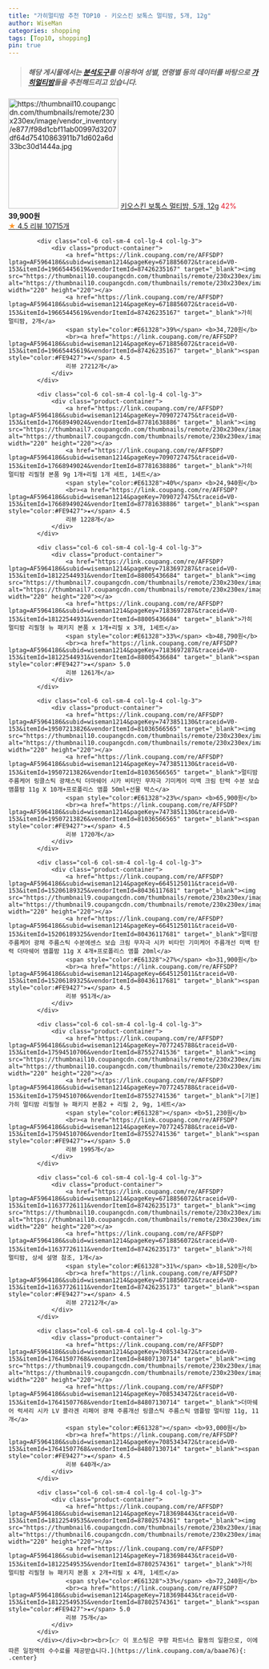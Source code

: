 ```yaml
---
title: "가히멀티밤 추천 TOP10 - 키오스킨 보톡스 멀티밤, 5개, 12g"
author: WiseMan
categories: shopping
tags: [Top10, shopping]
pin: true
---
```


> ##### 해당 게시물에서는 [**분석도구**](https://itemscout.io/)를 이용하여 **성별**, **연령별** 등의 데이터를 바탕으로 [**가히멀티밤**](https://link.coupang.com/a/baae76)들을 추천해드리고 있습니다.
<div class="container"><div class="row">
            <div class="col-6 col-sm-4 col-lg-4 col-lg-3">
                <div class="product-container">
                    <a href="https://link.coupang.com/re/AFFSDP?lptag=AF5964186&subid=wiseman1214&pageKey=7110242660&traceid=V0-153&itemId=19041910364&vendorItemId=82992926028" target="_blank"><img src="https://thumbnail10.coupangcdn.com/thumbnails/remote/230x230ex/image/vendor_inventory/e877/f98d1cbf11ab00997d3207df64d75410863911b71d602a6d33bc30d1444a.jpg" alt="https://thumbnail10.coupangcdn.com/thumbnails/remote/230x230ex/image/vendor_inventory/e877/f98d1cbf11ab00997d3207df64d75410863911b71d602a6d33bc30d1444a.jpg" width="220" height="220"></a>
                    <a href="https://link.coupang.com/re/AFFSDP?lptag=AF5964186&subid=wiseman1214&pageKey=7110242660&traceid=V0-153&itemId=19041910364&vendorItemId=82992926028" target="_blank">키오스킨 보톡스 멀티밤, 5개, 12g</a>
                    <span style="color:#E61328">42%</span> <b>39,900원</b>
                    <br><a href="https://link.coupang.com/re/AFFSDP?lptag=AF5964186&subid=wiseman1214&pageKey=7110242660&traceid=V0-153&itemId=19041910364&vendorItemId=82992926028" target="_blank"><span style="color:#FE9427">★</span> 4.5
                    리뷰 10715개</a>
                </div>
            </div>
            
            <div class="col-6 col-sm-4 col-lg-4 col-lg-3">
                <div class="product-container">
                    <a href="https://link.coupang.com/re/AFFSDP?lptag=AF5964186&subid=wiseman1214&pageKey=6718856072&traceid=V0-153&itemId=19665445619&vendorItemId=87426235167" target="_blank"><img src="https://thumbnail10.coupangcdn.com/thumbnails/remote/230x230ex/image/vendor_inventory/3ebb/21e3051c7683b5234eed5b48941ca12603ae8f448c3cfeb055e919c7633c.png" alt="https://thumbnail10.coupangcdn.com/thumbnails/remote/230x230ex/image/vendor_inventory/3ebb/21e3051c7683b5234eed5b48941ca12603ae8f448c3cfeb055e919c7633c.png" width="220" height="220"></a>
                    <a href="https://link.coupang.com/re/AFFSDP?lptag=AF5964186&subid=wiseman1214&pageKey=6718856072&traceid=V0-153&itemId=19665445619&vendorItemId=87426235167" target="_blank">가히 멀티밤, 2개</a>
                    <span style="color:#E61328">39%</span> <b>34,720원</b>
                    <br><a href="https://link.coupang.com/re/AFFSDP?lptag=AF5964186&subid=wiseman1214&pageKey=6718856072&traceid=V0-153&itemId=19665445619&vendorItemId=87426235167" target="_blank"><span style="color:#FE9427">★</span> 4.5
                    리뷰 27212개</a>
                </div>
            </div>
            
            <div class="col-6 col-sm-4 col-lg-4 col-lg-3">
                <div class="product-container">
                    <a href="https://link.coupang.com/re/AFFSDP?lptag=AF5964186&subid=wiseman1214&pageKey=7090727475&traceid=V0-153&itemId=17668949024&vendorItemId=87781638886" target="_blank"><img src="https://thumbnail7.coupangcdn.com/thumbnails/remote/230x230ex/image/vendor_inventory/35f4/ed30293a677d184e3e775b6638b7d0430f083e48675db9ea0571d88565ff.jpg" alt="https://thumbnail7.coupangcdn.com/thumbnails/remote/230x230ex/image/vendor_inventory/35f4/ed30293a677d184e3e775b6638b7d0430f083e48675db9ea0571d88565ff.jpg" width="220" height="220"></a>
                    <a href="https://link.coupang.com/re/AFFSDP?lptag=AF5964186&subid=wiseman1214&pageKey=7090727475&traceid=V0-153&itemId=17668949024&vendorItemId=87781638886" target="_blank">가히 멀티밤 리필형 본품 9g 1개+리필 1개 세트, 1세트</a>
                    <span style="color:#E61328">40%</span> <b>24,940원</b>
                    <br><a href="https://link.coupang.com/re/AFFSDP?lptag=AF5964186&subid=wiseman1214&pageKey=7090727475&traceid=V0-153&itemId=17668949024&vendorItemId=87781638886" target="_blank"><span style="color:#FE9427">★</span> 4.5
                    리뷰 1228개</a>
                </div>
            </div>
            
            <div class="col-6 col-sm-4 col-lg-4 col-lg-3">
                <div class="product-container">
                    <a href="https://link.coupang.com/re/AFFSDP?lptag=AF5964186&subid=wiseman1214&pageKey=7183697287&traceid=V0-153&itemId=18122544931&vendorItemId=88005436684" target="_blank"><img src="https://thumbnail7.coupangcdn.com/thumbnails/remote/230x230ex/image/vendor_inventory/6fea/ec740021b088abae8db844f1091367c1e8ef7072b2b91fcf40d79b3b5d61.jpg" alt="https://thumbnail7.coupangcdn.com/thumbnails/remote/230x230ex/image/vendor_inventory/6fea/ec740021b088abae8db844f1091367c1e8ef7072b2b91fcf40d79b3b5d61.jpg" width="220" height="220"></a>
                    <a href="https://link.coupang.com/re/AFFSDP?lptag=AF5964186&subid=wiseman1214&pageKey=7183697287&traceid=V0-153&itemId=18122544931&vendorItemId=88005436684" target="_blank">가히 멀티밤 리필형 뉴 패키지 본품 x 1개+리필 x 3개, 1세트</a>
                    <span style="color:#E61328">33%</span> <b>48,790원</b>
                    <br><a href="https://link.coupang.com/re/AFFSDP?lptag=AF5964186&subid=wiseman1214&pageKey=7183697287&traceid=V0-153&itemId=18122544931&vendorItemId=88005436684" target="_blank"><span style="color:#FE9427">★</span> 5.0
                    리뷰 1261개</a>
                </div>
            </div>
            
            <div class="col-6 col-sm-4 col-lg-4 col-lg-3">
                <div class="product-container">
                    <a href="https://link.coupang.com/re/AFFSDP?lptag=AF5964186&subid=wiseman1214&pageKey=7473851130&traceid=V0-153&itemId=19507213826&vendorItemId=81036566565" target="_blank"><img src="https://thumbnail10.coupangcdn.com/thumbnails/remote/230x230ex/image/vendor_inventory/a788/e8bf131a51ea5f693be2b4a236ad1f2ccb27cb463165310b574efa139d2b.jpg" alt="https://thumbnail10.coupangcdn.com/thumbnails/remote/230x230ex/image/vendor_inventory/a788/e8bf131a51ea5f693be2b4a236ad1f2ccb27cb463165310b574efa139d2b.jpg" width="220" height="220"></a>
                    <a href="https://link.coupang.com/re/AFFSDP?lptag=AF5964186&subid=wiseman1214&pageKey=7473851130&traceid=V0-153&itemId=19507213826&vendorItemId=81036566565" target="_blank">멀티밤 주름케어 링클스틱 광채스틱 더마쉐어 시카 비타민 무자극 기미케어 미백 크림 탄력 수분 보습 앰플밤 11g X 10개+프로폴리스 앰플 50ml+선물 박스</a>
                    <span style="color:#E61328">23%</span> <b>65,900원</b>
                    <br><a href="https://link.coupang.com/re/AFFSDP?lptag=AF5964186&subid=wiseman1214&pageKey=7473851130&traceid=V0-153&itemId=19507213826&vendorItemId=81036566565" target="_blank"><span style="color:#FE9427">★</span> 4.5
                    리뷰 1720개</a>
                </div>
            </div>
            
            <div class="col-6 col-sm-4 col-lg-4 col-lg-3">
                <div class="product-container">
                    <a href="https://link.coupang.com/re/AFFSDP?lptag=AF5964186&subid=wiseman1214&pageKey=6645125011&traceid=V0-153&itemId=15206189325&vendorItemId=80436117681" target="_blank"><img src="https://thumbnail9.coupangcdn.com/thumbnails/remote/230x230ex/image/vendor_inventory/0b7f/63845bad5611e398b78611176b9272b1ef460f9beed05d851c9a79bd60ff.jpg" alt="https://thumbnail9.coupangcdn.com/thumbnails/remote/230x230ex/image/vendor_inventory/0b7f/63845bad5611e398b78611176b9272b1ef460f9beed05d851c9a79bd60ff.jpg" width="220" height="220"></a>
                    <a href="https://link.coupang.com/re/AFFSDP?lptag=AF5964186&subid=wiseman1214&pageKey=6645125011&traceid=V0-153&itemId=15206189325&vendorItemId=80436117681" target="_blank">멀티밤 주름케어 광채 주름스틱 수분에센스 보습 크림 무자극 시카 비타민 기미케어 주름개선 미백 탄력 더마쉐어 앰플밤 11g X 4개+프로폴리스 앰플 20ml</a>
                    <span style="color:#E61328">27%</span> <b>31,900원</b>
                    <br><a href="https://link.coupang.com/re/AFFSDP?lptag=AF5964186&subid=wiseman1214&pageKey=6645125011&traceid=V0-153&itemId=15206189325&vendorItemId=80436117681" target="_blank"><span style="color:#FE9427">★</span> 4.5
                    리뷰 951개</a>
                </div>
            </div>
            
            <div class="col-6 col-sm-4 col-lg-4 col-lg-3">
                <div class="product-container">
                    <a href="https://link.coupang.com/re/AFFSDP?lptag=AF5964186&subid=wiseman1214&pageKey=7077245788&traceid=V0-153&itemId=17594510706&vendorItemId=87552741536" target="_blank"><img src="https://thumbnail10.coupangcdn.com/thumbnails/remote/230x230ex/image/vendor_inventory/0a79/7c9930f4b81b6b751646c42d3bc20670444960a61e358972e897eac58b09.jpg" alt="https://thumbnail10.coupangcdn.com/thumbnails/remote/230x230ex/image/vendor_inventory/0a79/7c9930f4b81b6b751646c42d3bc20670444960a61e358972e897eac58b09.jpg" width="220" height="220"></a>
                    <a href="https://link.coupang.com/re/AFFSDP?lptag=AF5964186&subid=wiseman1214&pageKey=7077245788&traceid=V0-153&itemId=17594510706&vendorItemId=87552741536" target="_blank">[기본] 가히 멀티밤 리필형 뉴 패키지 본품2 + 리필 2, 9g, 1세트</a>
                    <span style="color:#E61328"></span> <b>51,230원</b>
                    <br><a href="https://link.coupang.com/re/AFFSDP?lptag=AF5964186&subid=wiseman1214&pageKey=7077245788&traceid=V0-153&itemId=17594510706&vendorItemId=87552741536" target="_blank"><span style="color:#FE9427">★</span> 5.0
                    리뷰 1995개</a>
                </div>
            </div>
            
            <div class="col-6 col-sm-4 col-lg-4 col-lg-3">
                <div class="product-container">
                    <a href="https://link.coupang.com/re/AFFSDP?lptag=AF5964186&subid=wiseman1214&pageKey=6718856072&traceid=V0-153&itemId=11637726111&vendorItemId=87426235173" target="_blank"><img src="https://thumbnail10.coupangcdn.com/thumbnails/remote/230x230ex/image/vendor_inventory/3ebb/21e3051c7683b5234eed5b48941ca12603ae8f448c3cfeb055e919c7633c.png" alt="https://thumbnail10.coupangcdn.com/thumbnails/remote/230x230ex/image/vendor_inventory/3ebb/21e3051c7683b5234eed5b48941ca12603ae8f448c3cfeb055e919c7633c.png" width="220" height="220"></a>
                    <a href="https://link.coupang.com/re/AFFSDP?lptag=AF5964186&subid=wiseman1214&pageKey=6718856072&traceid=V0-153&itemId=11637726111&vendorItemId=87426235173" target="_blank">가히 멀티밤, 상세 설명 참조, 1개</a>
                    <span style="color:#E61328">31%</span> <b>18,520원</b>
                    <br><a href="https://link.coupang.com/re/AFFSDP?lptag=AF5964186&subid=wiseman1214&pageKey=6718856072&traceid=V0-153&itemId=11637726111&vendorItemId=87426235173" target="_blank"><span style="color:#FE9427">★</span> 4.5
                    리뷰 27212개</a>
                </div>
            </div>
            
            <div class="col-6 col-sm-4 col-lg-4 col-lg-3">
                <div class="product-container">
                    <a href="https://link.coupang.com/re/AFFSDP?lptag=AF5964186&subid=wiseman1214&pageKey=7085343472&traceid=V0-153&itemId=17641507768&vendorItemId=84807130714" target="_blank"><img src="https://thumbnail9.coupangcdn.com/thumbnails/remote/230x230ex/image/vendor_inventory/07ac/2e58f0f665cc61f2961758105f9f762aa679a35d63954ad12218ea8a921e.jpg" alt="https://thumbnail9.coupangcdn.com/thumbnails/remote/230x230ex/image/vendor_inventory/07ac/2e58f0f665cc61f2961758105f9f762aa679a35d63954ad12218ea8a921e.jpg" width="220" height="220"></a>
                    <a href="https://link.coupang.com/re/AFFSDP?lptag=AF5964186&subid=wiseman1214&pageKey=7085343472&traceid=V0-153&itemId=17641507768&vendorItemId=84807130714" target="_blank">더마쉐어 럭셔리 시카 LV 콜라겐 리페어 광채 주름개선 링클스틱 주름스틱 앰플밤 멀티밤 11g, 11개</a>
                    <span style="color:#E61328"></span> <b>93,000원</b>
                    <br><a href="https://link.coupang.com/re/AFFSDP?lptag=AF5964186&subid=wiseman1214&pageKey=7085343472&traceid=V0-153&itemId=17641507768&vendorItemId=84807130714" target="_blank"><span style="color:#FE9427">★</span> 4.5
                    리뷰 640개</a>
                </div>
            </div>
            
            <div class="col-6 col-sm-4 col-lg-4 col-lg-3">
                <div class="product-container">
                    <a href="https://link.coupang.com/re/AFFSDP?lptag=AF5964186&subid=wiseman1214&pageKey=7183698443&traceid=V0-153&itemId=18122549535&vendorItemId=87802574361" target="_blank"><img src="https://thumbnail6.coupangcdn.com/thumbnails/remote/230x230ex/image/vendor_inventory/dfc4/eaa8403bfda33e06af4ceb6bf474ff2c8a530d6c070d29124dd65695126c.png" alt="https://thumbnail6.coupangcdn.com/thumbnails/remote/230x230ex/image/vendor_inventory/dfc4/eaa8403bfda33e06af4ceb6bf474ff2c8a530d6c070d29124dd65695126c.png" width="220" height="220"></a>
                    <a href="https://link.coupang.com/re/AFFSDP?lptag=AF5964186&subid=wiseman1214&pageKey=7183698443&traceid=V0-153&itemId=18122549535&vendorItemId=87802574361" target="_blank">가히 멀티밤 리필형 뉴 패키지 본품 x 2개+리필 x 4개, 1세트</a>
                    <span style="color:#E61328">33%</span> <b>72,240원</b>
                    <br><a href="https://link.coupang.com/re/AFFSDP?lptag=AF5964186&subid=wiseman1214&pageKey=7183698443&traceid=V0-153&itemId=18122549535&vendorItemId=87802574361" target="_blank"><span style="color:#FE9427">★</span> 5.0
                    리뷰 75개</a>
                </div>
            </div>
            </div></div><br><br>[👉 이 포스팅은 쿠팡 파트너스 활동의 일환으로, 이에 따른 일정액의 수수료를 제공받습니다.](https://link.coupang.com/a/baae76){: .center}